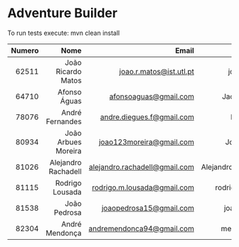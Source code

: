 ﻿# Adventure Builder

To run tests execute: mvn clean install

| Numero | Nome | Email | Github ID | Módulo |
|--:|--:|--:|--:|--:|
|62511|João Ricardo Matos|joao.r.matos@ist.utl.pt|joaormatos|Bank+Broker|
|64710|Afonso Águas|afonsoaguas@gmail.com|Jackpothead|Hotel|
|78076|André Fernandes|andre.diegues.f@gmail.com|Dieguesist|Activity|
|80934|João Arbues Moreira|joao123moreira@gmail.com|JotaMoreira|Hotel|
|81026|Alejandro Rachadell|alejandro.rachadell@gmail.com|AlejandroRachadell|Bank+Broker|
|81115|Rodrigo Lousada|rodrigo.m.lousada@gmail.com|rodrigolousada|Hotel|
|81538|João Pedrosa|joaopedrosa15@gmail.com|joaopedrosa|Activity|
|82304|André Mendonça|andremendonca94@gmail.com|mendonca94|Activity|
 
